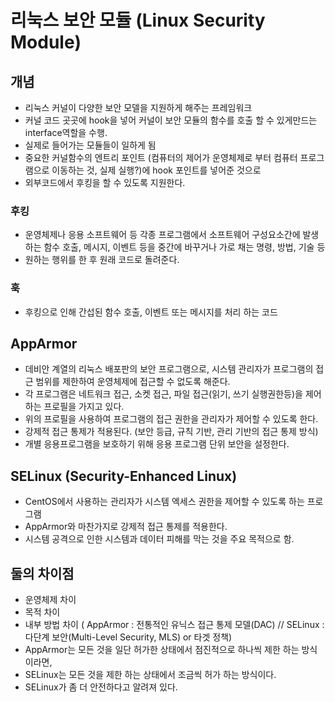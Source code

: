 # 리눅스 보안 모듈 (Linux Security Module)

## 개념 
- 리눅스 커널이 다양한 보안 모델을 지원하게 해주는 프레임워크
- 커널 코드 곳곳에 hook을 넣어 커널이 보안 모듈의 함수를 호출 할 수 있게만드는 interface역할을 수행. 
- 실제로 들어가는 모듈들이 일하게 됨
- 중요한 커널함수의 엔트리 포인트 (컴퓨터의 제어가 운영체제로 부터 컴퓨터 프로그램으로 이동하는 것, 실제 실행?)에 hook 포인트를 넣어준 것으로 
- 외부코드에서 후킹을 할 수 있도록 지원한다. 

### 후킹 
- 운영체제나 응용 소프트웨어 등 각종 프로그램에서 소프트웨어 구성요소간에 발생하는 함수 호출, 메시지, 이벤트 등을 중간에 바꾸거나 가로 채는 명령, 방법, 기술 등 
- 원하는 행위를 한 후 원래 코드로 돌려준다. 

### 훅 
-  후킹으로 인해 간섭된 함수 호출, 이벤트 또는 메시지를 처리 하는 코드 


## AppArmor
- 데비안 계열의 리눅스 배포판의 보안 프로그램으로, 시스템 관리자가 프로그램의 접근 범위를 제한하여 운영체제에 접근할 수 없도록 해준다.
- 각 프로그램은 네트워크 접근, 소켓 접근, 파일 접근(읽기, 쓰기 실행권한등)을 제어하는 프로필을 가지고 있다. 
- 위의 프로필을 사용하여 프로그램의 접근 권한을 관리자가 제어할 수 있도록 한다. 
- 강제적 접근 통제가 적용된다. (보안 등급, 규칙 기반, 관리 기반의 접근 통제 방식)
- 개별 응용프로그램을 보호하기 위해 응용 프로그램 단위 보안을 설정한다. 

## SELinux (Security-Enhanced Linux)
- CentOS에서 사용하는 관리자가 시스템 엑세스 권한을 제어할 수 있도록 하는 프로그램
- AppArmor와 마찬가지로 강제적 접근 통제를 적용한다. 
- 시스템 공격으로 인한 시스템과 데이터 피해를 막는 것을 주요 목적으로 함.

## 둘의 차이점 
- 운영체제 차이 
- 목적 차이 
- 내부 방법 차이 ( AppArmor : 전통적인 유닉스 접근 통제 모델(DAC) // SELinux : 다단계 보안(Multi-Level Security, MLS) or 타겟 정책)
- AppArmor는 모든 것을 일단 허가한 상태에서 점진적으로 하나씩 제한 하는 방식이라면, 
- SELinux는 모든 것을 제한 하는 상태에서 조금씩 허가 하는 방식이다. 
- SELinux가 좀 더 안전하다고 알려져 있다. 
